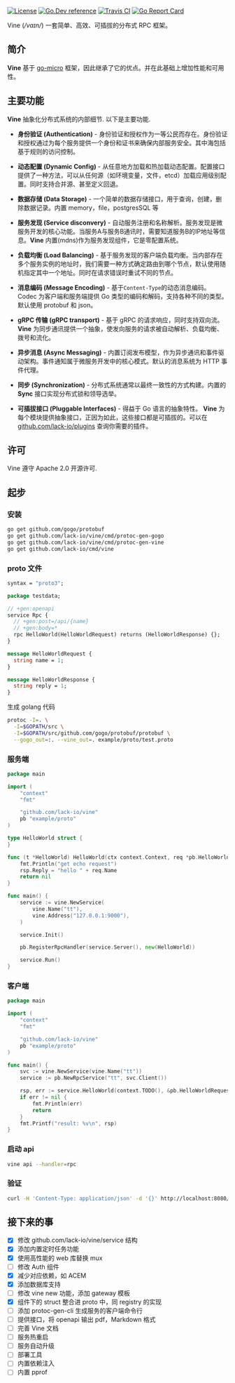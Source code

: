 [![License](https://img.shields.io/:license-apache-blue.svg)](https://opensource.org/licenses/Apache-2.0) [![Go.Dev reference](https://img.shields.io/badge/go.dev-reference-007d9c?logo=go&logoColor=white&style=flat-square)](https://pkg.go.dev/github.com/lack/vine?tab=doc) [![Travis CI](https://api.travis-ci.org/lack-io/vine.svg?branch=master)](https://travis-ci.org/lack-io/vine) [![Go Report Card](https://goreportcard.com/badge/lack-io/vine)](https://goreportcard.com/report/github.com/lack-io/vine)

Vine (*/vaɪn/*) 一套简单、高效、可插拔的分布式 RPC 框架。

## 简介

**Vine** 基于 [go-micro](https://github.com/asim/go-micro) 框架，因此继承了它的优点。并在此基础上增加性能和可用性。

## 主要功能

**Vine** 抽象化分布式系统的内部细节. 以下是主要功能.

- **身份验证 (Authentication)** - 身份验证和授权作为一等公民而存在。身份验证和授权通过为每个服务提供一个身份和证书来确保内部服务安全。其中海包括基于规则的访问控制。

- **动态配置 (Dynamic Config)** - 从任意地方加载和热加载动态配置。配置接口提供了一种方法，可以从任何源（如环境变量，文件，etcd）加载应用级别配置。同时支持合并源、甚至定义回退。

- **数据存储 (Data Storage)** - 一个简单的数据存储接口，用于查询，创建，删除数据记录。内置 memory，file，postgresSQL 等

- **服务发现 (Service disconvery)** - 自动服务注册和名称解析。服务发现是微服务开发的核心功能。当服务A与服务B通讯时，需要知道服务B的IP地址等信息。**Vine** 内置(mdns)作为服务发现组件，它是零配置系统。

- **负载均衡 (Load Balancing)** - 基于服务发现的客户端负载均衡。当内部存在多个服务实例的地址时，我们需要一种方式确定路由到哪个节点，默认使用随机指定其中一个地址。同时在请求错误时重试不同的节点。

- **消息编码 (Message Encoding)** - 基于`Content-Type`的动态消息编码。Codec 为客户端和服务端提供 Go 类型的编码和解码，支持各种不同的类型。默认使用 protobuf 和 json。

- **gRPC 传输 (gRPC transport)** - 基于 gRPC 的请求响应，同时支持双向流。**Vine** 为同步通讯提供一个抽象，使发向服务的请求被自动解析、负载均衡、拨号和流化。

- **异步消息 (Async Messaging)** - 内置订阅发布模型，作为异步通讯和事件驱动架构。事件通知属于微服务开发中的核心模式。默认的消息系统为 HTTP 事件代理。

- **同步 (Synchronization)** - 分布式系统通常以最终一致性的方式构建。内置的 **Sync** 接口实现分布式锁和领导选举。

- **可插拔接口 (Pluggable Interfaces)** - 得益于 Go 语言的抽象特性。 **Vine** 为每个模块提供抽象接口，正因为如此，这些接口都是可插拔的。可以在 [github.com/lack-io/plugins](https://github.com/lack-io/plugins) 查询你需要的插件。

## 许可

Vine 遵守 Apache 2.0 开源许可.

## 起步

### 安装

```bash
go get github.com/gogo/protobuf
go get github.com/lack-io/vine/cmd/protoc-gen-gogo
go get github.com/lack-io/vine/cmd/protoc-gen-vine
go get github.com/lack-io/cmd/vine
```

### proto 文件
```protobuf
syntax = "proto3";

package testdata;

// +gen:openapi
service Rpc {
  // +gen:post=/api/{name}
  // +gen:body=*
  rpc HelloWorld(HelloWorldRequest) returns (HelloWorldResponse) {};
}

message HelloWorldRequest {
  string name = 1;
}

message HelloWorldResponse {
  string reply = 1;
}
```

生成 golang 代码

```bash
protoc -I=. \
  -I=$GOPATH/src \
  -I=$GOPATH/src/github.com/gogo/protobuf/protobuf \
  --gogo_out=:. --vine_out=. example/proto/test.proto
```

### 服务端
```go
package main

import (
	"context"
	"fmt"

	"github.com/lack-io/vine"
	pb "example/proto"
)

type HelloWorld struct {
}

func (t *HelloWorld) HelloWorld(ctx context.Context, req *pb.HelloWorldRequest, rsp *pb.HelloWorldResponse) error {
	fmt.Println("get echo request")
	rsp.Reply = "hello " + req.Name
	return nil
}

func main() {
	service := vine.NewService(
		vine.Name("tt"),
		vine.Address("127.0.0.1:9000"),
	)

	service.Init()

	pb.RegisterRpcHandler(service.Server(), new(HelloWorld))

	service.Run()
}
```

### 客户端
```go
package main

import (
	"context"
	"fmt"

	"github.com/lack-io/vine"
	pb "example/proto"
)

func main() {
	svc := vine.NewService(vine.Name("tt"))
	service := pb.NewRpcService("tt", svc.Client())

	rsp, err := service.HelloWorld(context.TODO(), &pb.HelloWorldRequest{Name: "world"})
	if err != nil {
		fmt.Println(err)
		return
	}
	fmt.Printf("result: %v\n", rsp)
}

```

### 启动 api

```bash
vine api --handler=rpc
```

### 验证

```bash
curl -H 'Content-Type: application/json' -d '{}' http://localhost:8080/api/vine
```

## 接下来的事
- [x] 修改 github.com/lack-io/vine/service 结构
- [x] 添加内置定时任务功能
- [x] 使用高性能的 web 库替换 mux
- [ ] 修改 Auth 组件
- [x] 减少对应依赖，如 ACEM
- [x] 添加数据库支持
- [ ] 修改 vine new 功能，添加 gateway 模板
- [x] 组件下的 struct 整合进 proto 中，同 registry 的实现
- [ ] 添加 protoc-gen-cli 生成服务的客户端命令行
- [ ] 提供接口，将 openapi 输出 pdf，Markdown 格式
- [ ] 完善 Vine 文档
- [ ] 服务热重启
- [ ] 服务自动升级
- [ ] 部署工具
- [ ] 内置依赖注入
- [ ] 内置 pprof